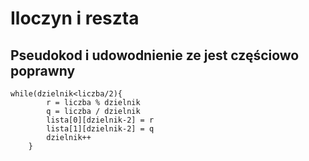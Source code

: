 # Iloczyn i reszta
## Pseudokod i udowodnienie ze jest częściowo poprawny
```
while(dzielnik<liczba/2){
        r = liczba % dzielnik
        q = liczba / dzielnik
        lista[0][dzielnik-2] = r
        lista[1][dzielnik-2] = q
        dzielnik++
    }
```
